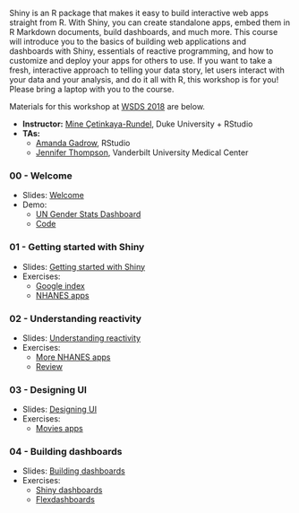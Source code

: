 Shiny is an R package that makes it easy to build interactive web apps straight 
from R. With Shiny, you can create standalone apps, embed them in R Markdown 
documents, build dashboards, and much more. This course will introduce you to 
the basics of building web applications and dashboards with Shiny, essentials of 
reactive programming, and how to customize and deploy your apps for others to use. 
If you want to take a fresh, interactive approach to telling your data story, let 
users interact with your data and your analysis, and do it all with R, this 
workshop is for you! Please bring a laptop with you to the course.

Materials for this workshop at [WSDS 2018](https://ww2.amstat.org/meetings/wsds/2018/) are below.

- **Instructor:** [Mine Çetinkaya-Rundel](http://mine-cr.com), Duke University + RStudio
- **TAs:**
    - [Amanda Gadrow](https://twitter.com/ajmcoqui?lang=en), RStudio 
    - [Jennifer Thompson](https://jenthompson.me/), Vanderbilt University Medical Center

### 00 - Welcome

- Slides: [Welcome](00-welcome/00-welcome.pdf)
- Demo: 
  - [UN Gender Stats Dashboard](https://gallery.shinyapps.io/un-women-dash/)
  - [Code](00-flexdash/un-women-dash.Rmd)

### 01 - Getting started with Shiny

- Slides: [Getting started with Shiny](01-shiny/01-shiny.pdf)
- Exercises:
  - [Google index](goog-index/)
  - [NHANES apps](nhanes-apps/)

### 02 - Understanding reactivity

- Slides: [Understanding reactivity](02-reactivity/02-reactivity.pdf)
- Exercises:
  - [More NHANES apps](02-reactivity/nhanes-apps/)
  - [Review](02-reactivity/review/)

### 03 - Designing UI

- Slides: [Designing UI](03-design-ui/03-design-ui.pdf)
- Exercises:
  - [Movies apps](03-design-ui/movies-apps/)

### 04 - Building dashboards

- Slides: [Building dashboards](04-dashboards/04-dashboards.pdf)
- Exercises:
  - [Shiny dashboards](04-dashboards/dashboards/)
  - [Flexdashboards](04-dashboards/flexdashboards/)

